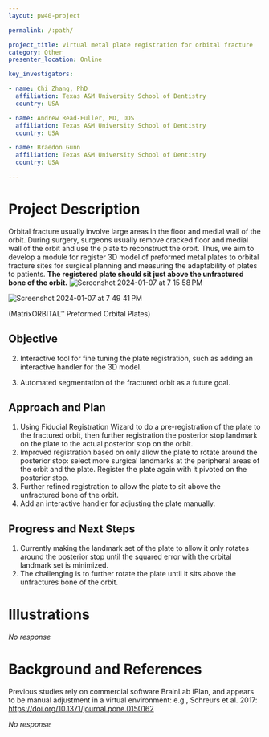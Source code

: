 ```yaml
---
layout: pw40-project

permalink: /:path/

project_title: virtual metal plate registration for orbital fracture
category: Other
presenter_location: Online

key_investigators:

- name: Chi Zhang, PhD
  affiliation: Texas A&M University School of Dentistry
  country: USA

- name: Andrew Read-Fuller, MD, DDS
  affiliation: Texas A&M University School of Dentistry
  country: USA

- name: Braedon Gunn
  affiliation: Texas A&M University School of Dentistry
  country: USA

---
```


# Project Description

<!-- Add a short paragraph describing the project. -->

Orbital fracture usually involve large areas in the floor and medial wall of the orbit. During surgery, surgeons usually remove cracked floor and medial wall of the orbit and use the plate to reconstruct the orbit. Thus, we aim to develop a module for register 3D model of preformed metal plates to orbital fracture sites for surgical planning and measuring the adaptability of plates to patients. **The registered plate should sit just above the unfractured bone of the orbit.**
![Screenshot 2024-01-07 at 7 15 58 PM](https://github.com/NA-MIC/ProjectWeek/assets/80793828/57ac9554-c731-4469-ae0d-96c396b80331)

![Screenshot 2024-01-07 at 7 49 41 PM](https://github.com/NA-MIC/ProjectWeek/assets/80793828/1d87c9e6-fddc-40d8-96d7-eb1703b8ddf4)

(MatrixORBITAL™ Preformed Orbital Plates)

## Objective

<!-- Describe here WHAT you would like to achieve (what you will have as end result). -->

2.  Interactive tool for fine tuning the plate registration, such as adding an interactive handler for the 3D model.

3.  Automated segmentation of the fractured orbit as a future goal.

## Approach and Plan

<!-- Describe here HOW you would like to achieve the objectives stated above. -->

1.  Using Fiducial Registration Wizard to do a pre-registration of the plate to the fractured orbit, then further registration the posterior stop landmark on the plate to the actual posterior stop on the orbit.
2.  Improved registration based on only allow the plate to rotate around the posterior stop: select more surgical landmarks at the peripheral areas of the orbit and the plate. Register the plate again with it pivoted on the posterior stop.
3.  Further refined registration to allow the plate to sit above the unfractured bone of the orbit.
4.  Add an interactive handler for adjusting the plate manually.

## Progress and Next Steps

<!-- Update this section as you make progress, describing of what you have ACTUALLY DONE.
     If there are specific steps that you could not complete then you can describe them here, too. -->

1.  Currently making the landmark set of the plate to allow it only rotates around the posterior stop until the squared error with the orbital landmark set is minimized.
2.  The challenging is to further rotate the plate until it sits above the unfractures bone of the orbit.

# Illustrations

<!-- Add pictures and links to videos that demonstrate what has been accomplished. -->

*No response*

# Background and References

<!-- If you developed any software, include link to the source code repository.
     If possible, also add links to sample data, and to any relevant publications. -->

Previous studies rely on commercial software BrainLab iPlan, and appears to be manual adjustment in a virtual environment: e.g., Schreurs et al. 2017: <https://doi.org/10.1371/journal.pone.0150162>

*No response*
